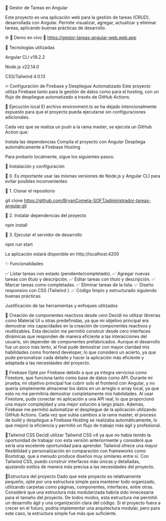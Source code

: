 📌 Gestor de Tareas en Angular

Este proyecto es una aplicación web para la gestión de tareas (CRUD), desarrollada con Angular. Permite visualizar, agregar, actualizar y eliminar tareas, aplicando buenas prácticas de desarrollo.

🌐 📌 Demo en vivo
🔗 https://gestor-tareas-angular-web.web.app

🚀 Tecnologías utilizadas

Angular CLI v19.2.2

Node.js v22.14.0

CSS/Tailwind 4.0.13

🔥 Configuración de Firebase y Despliegue Automatizado
Este proyecto utiliza Firebase tanto para la gestión de datos como para el hosting, con un flujo de despliegue automatizado a través de GitHub Actions.

📌 Ejecución local
El archivo environment.ts se ha dejado intencionalmente expuesto para que el proyecto pueda ejecutarse sin configuraciones adicionales.

Cada vez que se realiza un push a la rama master, se ejecuta un GitHub Action que:

Instala las dependencias
Compila el proyecto con Angular
Despliega automáticamente a Firebase Hosting

Para probarlo localmente, sigue los siguientes pasos:

📂 Instalación y configuración

🔹 0. Es importante usar las mismas versiones de Node.js y Angular CLI para evitar posibles inconvenientes

🔹 1. Clonar el repositorio

git clone https://github.com/BryanCometa-SOFT/administrador-tareas-angular.git

🔹 2. Instalar dependencias del proyecto

npm install

🔹 3. Ejecutar el servidor de desarrollo

npm run start 

La aplicación estará disponible en http://localhost:4200


✨ Funcionalidades

✅ Listar tareas con estado (pendiente/completado).
✅ Agregar nuevas tareas con título y descripción.
✅ Editar tareas con título y descripción.
✅ Marcar tareas como completadas.
✅ Eliminar tareas de la lista.
✅ Diseño responsivo con CSS (Tailwind ).
✅ Código limpio y estructurado siguiendo buenas prácticas.

Justificación de las herramientas y enfoques utilizados

🔹 Creación de componentes reactivos desde cero
Decidí no utilizar librerías como Material UI u otras predefinidas, ya que mi objetivo principal era demostrar mis capacidades en la creación de componentes reactivos y reutilizables. Esta decisión me permitió construir desde cero interfaces dinámicas que responden de manera eficiente a las interacciones del usuario, sin depender de componentes prefabricados. Aunque el desarrollo fue un poco más lento, al final pude demostrar con mayor claridad mis habilidades como frontend developer, lo que considero un acierto, ya que pude personalizar cada detalle y hacer la aplicación más eficiente y adaptada a las necesidades del proyecto.

🔹 Firebase
Opté por Firebase debido a que ya integra servicios como Firestore, que funciona tanto como base de datos como API. Durante mi prueba, mi objetivo principal fue cubrir solo el frontend con Angular, y no quería simplemente almacenar los datos en un arreglo o array local, ya que esto no me permitiría demostrar completamente mis habilidades. Al usar Firestore, pude conectar mi aplicación a una API real, lo que proporcionó una mayor complejidad y una mejor solución a largo plazo. Además, Firebase me permitió automatizar el despliegue de la aplicación utilizando GitHub Actions. Cada vez que subía cambios a la rama master, el proceso de build y despliegue a Firebase Hosting se realizaba automáticamente, lo que mejoró la eficiencia y permitió un flujo de trabajo más ágil y profesional.

🔹Tailwind CSS
Decidí utilizar Tailwind CSS v4 ya que no había tenido la oportunidad de trabajar con esta versión anteriormente y consideré que sería una excelente oportunidad para aprender. Tailwind ofrece una mayor flexibilidad y personalización en comparación con frameworks como Bootstrap, que a menudo produce diseños muy similares entre sí. Con Tailwind CSS, puedo construir interfaces más únicas y detalladas, ajustando estilos de manera más precisa a las necesidades del proyecto.

🔹Estructura del proyecto
Dado que este proyecto es relativamente pequeño, opté por una estructura simple para mantener todo organizado, utilizando carpetas como páginas, componentes, interfaces, entre otras. Consideré que una estructura más modularizada habría sido innecesaria para el tamaño del proyecto. De todos modos, esta estructura me permitió un desarrollo ágil y una organización clara del código. Si el proyecto fuera a crecer en el futuro, podría implementar una arquitectura modular, pero para este caso, la estructura simple fue más que suficiente.